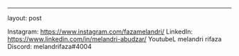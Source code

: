 ---
layout: post

Instagram: https://www.instagram.com/fazamelandri/
LinkedIn: https://www.linkedin.com/in/melandri-abudzar/
YoutubeL melandri rifaza
Discord: melandrifaza#4004
